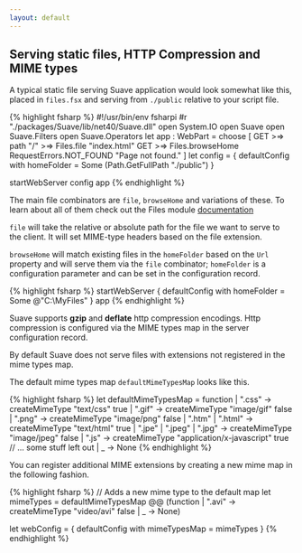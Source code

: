 ```yaml
---
layout: default
---
```


## Serving static files, HTTP Compression and MIME types

A typical static file serving Suave application would look somewhat like this,
placed in `files.fsx` and serving from `./public` relative to your script file.

{% highlight fsharp %}
#!/usr/bin/env fsharpi
#r "./packages/Suave/lib/net40/Suave.dll"
open System.IO
open Suave
open Suave.Filters
open Suave.Operators
let app : WebPart =
  choose [
    GET >=> path "/" >=> Files.file "index.html"
    GET >=> Files.browseHome
    RequestErrors.NOT_FOUND "Page not found." 
  ]
let config =
  { defaultConfig with homeFolder = Some (Path.GetFullPath "./public") }

startWebServer config app
{% endhighlight %}

The main file combinators are `file`, `browseHome` and variations of these. To
learn about all of them check out the Files module
[documentation](https://suave.io/Suave.html#def:module%20Suave.Files)

`file` will take the relative or absolute path for the file we want to serve to
the client. It will set MIME-type headers based on the file extension.

`browseHome` will match existing files in the `homeFolder` based on the `Url`
property and will serve them via the `file` combinator; `homeFolder` is a
configuration parameter and can be set in the configuration record.

{% highlight fsharp %}
startWebServer { defaultConfig with homeFolder = Some @"C:\MyFiles" } app
{% endhighlight %}

Suave supports **gzip** and **deflate** http compression encodings. Http
compression is configured via the MIME types map in the server configuration
record.

By default Suave does not serve files with extensions not registered in
the mime types map.

The default mime types map `defaultMimeTypesMap` looks like this.

{% highlight fsharp %}
let defaultMimeTypesMap = function
  | ".css" -> createMimeType "text/css" true
  | ".gif" -> createMimeType "image/gif" false
  | ".png" -> createMimeType "image/png" false
  | ".htm"
  | ".html" -> createMimeType "text/html" true
  | ".jpe"
  | ".jpeg"
  | ".jpg" -> createMimeType "image/jpeg" false
  | ".js"  -> createMimeType "application/x-javascript" true
  // ... some stuff left out
  | _      -> None
{% endhighlight %}

You can register additional MIME extensions by creating a new mime map in the following fashion.

{% highlight fsharp %}
// Adds a new mime type to the default map
let mimeTypes =
  defaultMimeTypesMap
    @@ (function | ".avi" -> createMimeType "video/avi" false | _ -> None)

let webConfig = { defaultConfig with mimeTypesMap = mimeTypes }
{% endhighlight %}
